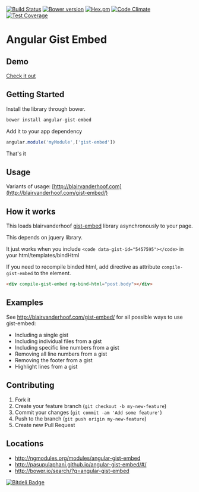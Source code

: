 [![Build Status](https://secure.travis-ci.org/pasupulaphani/angular-gist-embed.png?branch=master)](http://travis-ci.org/pasupulaphani/angular-gist-embed) [![Bower version](https://badge.fury.io/bo/angular-gist-embed.svg)](http://badge.fury.io/bo/angular-gist-embed) [![Hex.pm](http://img.shields.io/hexpm/l/plug.svg)]() [![Code Climate](https://codeclimate.com/github/pasupulaphani/angular-gist-embed/badges/gpa.svg)](https://codeclimate.com/github/pasupulaphani/angular-gist-embed) [![Test Coverage](https://codeclimate.com/github/pasupulaphani/angular-gist-embed/badges/coverage.svg)](https://codeclimate.com/github/pasupulaphani/angular-gist-embed)

Angular Gist Embed
=========

Demo
------
[Check it out](http://embed.plnkr.co/aTr1jWrxbX9N9d6H2UFo/preview)

Getting Started
-----
Install the library through bower.
```js
bower install angular-gist-embed
```

Add it to your app dependency
```js
angular.module('myModule',['gist-embed'])
```

That's it

Usage
------

Variants of usage: [http://blairvanderhoof.com](http://blairvanderhoof.com/gist-embed/)

How it works
------
This loads blairvanderhoof [gist-embed](https://github.com/blairvanderhoof/gist-embed) library asynchronously to your page.

This depends on jquery library.

It just works when you include ```<code data-gist-id="5457595"></code>``` in your html/templates/bindHtml

If you need to recompile binded html, add directive as attribute ```compile-gist-embed``` to the element.

```html
<div compile-gist-embed ng-bind-html="post.body"></div>
```

Examples
------
See http://blairvanderhoof.com/gist-embed/ for all possible ways to use gist-embed:

- Including a single gist
- Including individual files from a gist
- Including specific line numbers from a gist
- Removing all line numbers from a gist
- Removing the footer from a gist
- Highlight lines from a gist

Contributing
------
1. Fork it
2. Create your feature branch (`git checkout -b my-new-feature`)
3. Commit your changes (`git commit -am 'Add some feature'`)
4. Push to the branch (`git push origin my-new-feature`)
5. Create new Pull Request

Locations
------
- http://ngmodules.org/modules/angular-gist-embed
- http://pasupulaphani.github.io/angular-gist-embed/#/
- http://bower.io/search/?q=angular-gist-embed


[![Bitdeli Badge](https://d2weczhvl823v0.cloudfront.net/pasupulaphani/angular-gist-embed/trend.png)](https://bitdeli.com/free "Bitdeli Badge")

